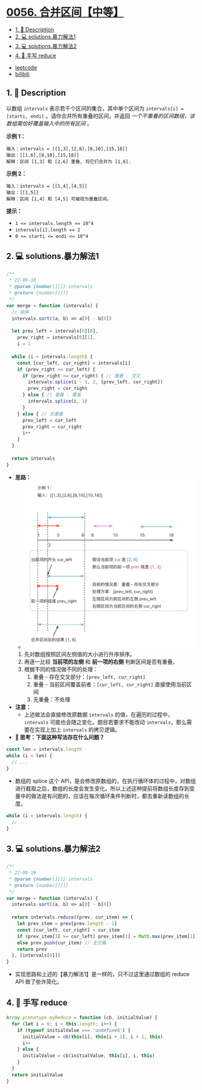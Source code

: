 # [0056. 合并区间【中等】](https://github.com/Tdahuyou/leetcode/tree/main/0056.%20%E5%90%88%E5%B9%B6%E5%8C%BA%E9%97%B4%E3%80%90%E4%B8%AD%E7%AD%89%E3%80%91)

<!-- region:toc -->
- [1. 📝 Description](#1--description-16)
- [2. 💻 solutions.暴力解法1](#2--solutions暴力解法1)
- [3. 💻 solutions.暴力解法2](#3--solutions暴力解法2)
- [4. 📒 手写 reduce](#4--手写-reduce)
<!-- endregion:toc -->
- [leetcode](https://leetcode.cn/problems/merge-intervals)
- [bilibili](https://www.bilibili.com/video/BV1DivNejEb1/)

## 1. 📝 Description

以数组 `intervals` 表示若干个区间的集合，其中单个区间为 `intervals[i] = [starti, endi]` 。请你合并所有重叠的区间，并返回 *一个不重叠的区间数组，该数组需恰好覆盖输入中的所有区间* 。

**示例 1：**

```
输入：intervals = [[1,3],[2,6],[8,10],[15,18]]
输出：[[1,6],[8,10],[15,18]]
解释：区间 [1,3] 和 [2,6] 重叠, 将它们合并为 [1,6].
```

**示例 2：**

```
输入：intervals = [[1,4],[4,5]]
输出：[[1,5]]
解释：区间 [1,4] 和 [4,5] 可被视为重叠区间。
```

**提示：**

- `1 <= intervals.length <= 10^4`
- `intervals[i].length == 2`
- `0 <= starti <= endi <= 10^4`

## 2. 💻 solutions.暴力解法1

```js
/**
 * 22-09-18
 * @param {number[][]} intervals
 * @return {number[][]}
 */
var merge = function (intervals) {
  // 排序
  intervals.sort((a, b) => a[0] - b[0])

  let prev_left = intervals[0][0],
    prev_right = intervals[0][1],
    i = 1

  while (i < intervals.length) {
    const [cur_left, cur_right] = intervals[i]
    if (prev_right >= cur_left) {
      if (prev_right <= cur_right) { // 重叠 - 交叉
        intervals.splice(i - 1, 2, [prev_left, cur_right])
        prev_right = cur_right
      } else { // 重叠 - 覆盖
        intervals.splice(i, 1)
      }
    } else { // 无重叠
      prev_left = cur_left
      prev_right = cur_right
      i++
    }
  }

  return intervals
}
```

- **思路：**
  - ![](assets/2024-11-10-12-14-08.png)
  1. 先对数组按照区间左侧值的大小进行升序排序。
  2. 再逐一比较 **当前项的左侧** 和 **前一项的右侧** 判断区间是否有重叠。
  3. 根据不同的情况做不同的处理：
     1. 重叠 - 存在交叉部分：`[prev_left, cur_right]`
     2. 重叠 - 当前区间覆盖前者：`[cur_left, cur_right]` 直接使用当前区间
     3. 无重叠：不处理
- **注意：**
  - 上述做法会直接修改原数据 `intervals` 的值，在遍历的过程中，`intervals` 可能也会随之变化。题目若要求不能改动 `intervals`，那么需要在实现上加上 `intervals` 的拷贝逻辑。
- **🤔 思考：下面这种写法存在什么问题？**

```js
const len = intervals.length
while (i < len) {
  // ...
}
```

- 数组的 splice 这个 API，是会修改原数组的，在执行循环体的过程中，对数组进行截取之后，数组的长度会发生变化。所以上述这种提前将数组长度存到变量中的做法是有问题的，应该在每次循环条件判断时，都去重新读数组的长度。

```js
while (i < intervals.length) {
  // ...
}
```

## 3. 💻 solutions.暴力解法2

```js
/**
 * 22-09-19
 * @param {number[][]} intervals
 * @return {number[][]}
 */
var merge = function (intervals) {
  intervals.sort((a, b) => a[0] - b[0])

  return intervals.reduce((prev, cur_item) => {
    let prev_item = prev[prev.length - 1]
    const [cur_left, cur_right] = cur_item
    if (prev_item[1] >= cur_left) prev_item[1] = Math.max(prev_item[1], cur_right) // 有交集
    else prev.push(cur_item) // 无交集
    return prev
  }, [intervals[0]])
}
```

- 实现思路和上述的【暴力解法1】是一样的，只不过这里通过数组的 reduce API 做了些许简化。

## 4. 📒 手写 reduce

```js
Array.prototype.myReduce = function (cb, initialValue) {
  for (let i = 0; i < this.length; i++) {
    if (typeof initialValue === 'undefined') {
      initialValue = cb(this[i], this[i + 1], i + 1, this)
      i++
    } else {
      initialValue = cb(initialValue, this[i], i, this)
    }
  }
  return initialValue
}
```





